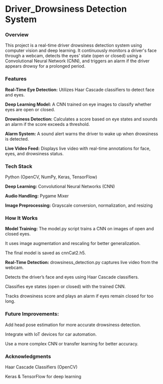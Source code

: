 # Driver_Drowsiness Detection System

### Overview

This project is a real-time driver drowsiness detection system using computer vision and deep learning. It continuously monitors a driver's face through a webcam, detects the eyes' state (open or closed) using a Convolutional Neural Network (CNN), and triggers an alarm if the driver appears drowsy for a prolonged period.

### Features

**Real-Time Eye Detection:** Utilizes Haar Cascade classifiers to detect face and eyes.

**Deep Learning Model:** A CNN trained on eye images to classify whether eyes are open or closed.

**Drowsiness Detection:** Calculates a score based on eye states and sounds an alarm if the score exceeds a threshold.

**Alarm System:** A sound alert warns the driver to wake up when drowsiness is detected.

**Live Video Feed:** Displays live video with real-time annotations for face, eyes, and drowsiness status.

### Tech Stack

Python (OpenCV, NumPy, Keras, TensorFlow)

**Deep Learning:** Convolutional Neural Networks (CNN)

**Audio Handling:** Pygame Mixer

**Image Preprocessing:** Grayscale conversion, normalization, and resizing

### How It Works

**Model Training:**
The model.py script trains a CNN on images of open and closed eyes.

It uses image augmentation and rescaling for better generalization.

The final model is saved as cnnCat2.h5.

**Real-Time Detection:**
drowsiness_detection.py captures live video from the webcam.

Detects the driver’s face and eyes using Haar Cascade classifiers.

Classifies eye states (open or closed) with the trained CNN.

Tracks drowsiness score and plays an alarm if eyes remain closed for too long.

### Future Improvements:

Add head pose estimation for more accurate drowsiness detection.

Integrate with IoT devices for car automation.

Use a more complex CNN or transfer learning for better accuracy.

### Acknowledgments

Haar Cascade Classifiers (OpenCV)

Keras & TensorFlow for deep learning
